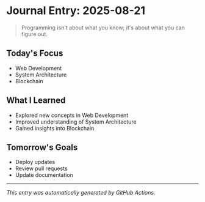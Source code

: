 # Journal Entry: 2025-08-21

> Programming isn't about what you know; it's about what you can figure out.

## Today's Focus
- Web Development
- System Architecture
- Blockchain

## What I Learned
- Explored new concepts in Web Development
- Improved understanding of System Architecture
- Gained insights into Blockchain

## Tomorrow's Goals
- Deploy updates
- Review pull requests
- Update documentation

---
*This entry was automatically generated by GitHub Actions.*